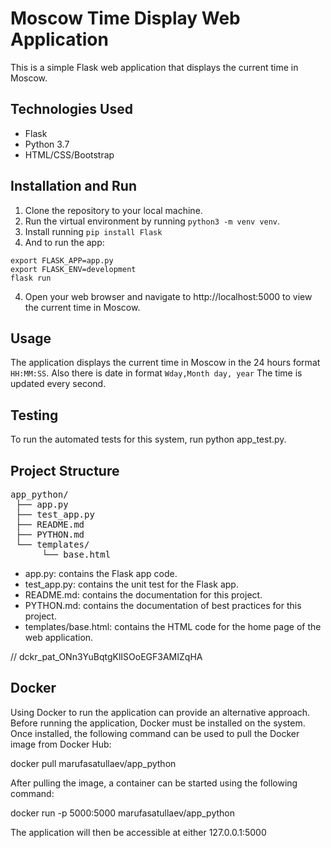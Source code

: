 # Moscow Time Display Web Application

This is a simple Flask web application that displays the current time in Moscow.

## Technologies Used

- Flask
- Python 3.7
- HTML/CSS/Bootstrap

## Installation and Run

1. Clone the repository to your local machine.
2. Run the virtual environment by running `python3 -m venv venv`.
3. Install running `pip install Flask`
4. And to run the app:

```
export FLASK_APP=app.py
export FLASK_ENV=development
flask run
```

4. Open your web browser and navigate to http://localhost:5000 to view the current time in Moscow.

## Usage

The application displays the current time in Moscow in the 24 hours format `HH:MM:SS`. Also there is date in format `Wday,Month day, year`
The time is updated every second.

## Testing

To run the automated tests for this system, run python app_test.py.

## Project Structure

<pre>
app_python/ 
 ├── app.py 
 ├── test_app.py  
 ├── README.md 
 ├── PYTHON.md 
 └── templates/ 
      └── base.html 
</pre>

- app.py: contains the Flask app code.
- test_app.py: contains the unit test for the Flask app.
- README.md: contains the documentation for this project.
- PYTHON.md: contains the documentation of best practices for this project.
- templates/base.html: contains the HTML code for the home page of the web application.

// dckr_pat_ONn3YuBqtgKlISOoEGF3AMIZqHA

## Docker

Using Docker to run the application can provide an alternative approach. Before running the application, Docker must be installed on the system. Once installed, the following command can be used to pull the Docker image from Docker Hub:

docker pull marufasatullaev/app_python

After pulling the image, a container can be started using the following command:

docker run -p 5000:5000 marufasatullaev/app_python

The application will then be accessible at either 127.0.0.1:5000
